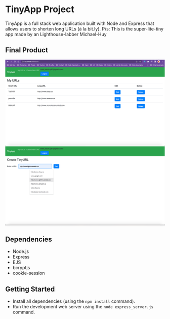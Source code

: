 # TinyApp Project

TinyApp is a full stack web application built with Node and Express that allows users to shorten long URLs (à la bit.ly). 
P/s: This is the super-lite-tiny app made by an Lighthouse-labber Michael-Huy 

## Final Product

!["Main page"](https://github.com/MichaelDHuy/tinyapp/blob/master/docs/urls-page.png?raw=true)
!["Create new URL page"](https://github.com/MichaelDHuy/tinyapp/blob/master/docs/urls-new-page.png?raw=true)


## Dependencies

- Node.js
- Express
- EJS
- bcryptjs
- cookie-session

## Getting Started

- Install all dependencies (using the `npm install` command).
- Run the development web server using the `node express_server.js` command.